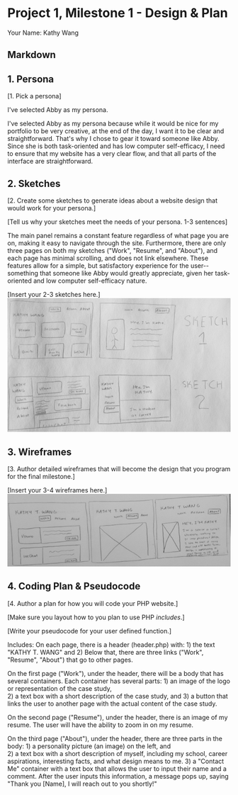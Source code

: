 # Project 1, Milestone 1 - Design & Plan

Your Name: Kathy Wang

## Markdown


## 1. Persona

[1. Pick a persona]

I've selected Abby as my persona.

I've selected Abby as my persona because while it would be nice for my portfolio to be very creative, at the end of the day, I want it to be clear and straightforward. That's why I chose to gear it toward someone like Abby. Since she is both task-oriented and has low computer self-efficacy, I need to ensure that my website has a very clear flow, and that all parts of the interface are straightforward.

## 2. Sketches

[2. Create some sketches to generate ideas about a website design that would work for your persona.]

[Tell us why your sketches meet the needs of your persona. 1-3 sentences]

The main panel remains a constant feature regardless of what page you are on, making it easy to navigate through the site. Furthermore, there are only three pages on both my sketches ("Work", "Resume", and "About"), and each page has minimal scrolling, and does not link elsewhere. These features allow for a simple, but satisfactory experience for the user-- something that someone like Abby would greatly appreciate, given her task-oriented and low computer self-efficacy nature.

[Insert your 2-3 sketches here.]
![](sketches.jpg)

## 3. Wireframes

[3. Author detailed wireframes that will become the design that you program for the final milestone.]

[Insert your 3-4 wireframes here.]
![](wireframe.jpg)

## 4. Coding Plan & Pseudocode

[4. Author a plan for how you will code your PHP website.]

[Make sure you layout how to you plan to use PHP *includes*.]

[Write your pseudocode for your user defined function.]

Includes: On each page, there is
  a header (header.php) with:
    1) the text "KATHY T. WANG" and
    2) Below that, there are three links ("Work", "Resume", "About") that go to other pages.

  On the first page ("Work"), under the header, there will  be a body that has several containers.
      Each container has several parts:
      1) an image of the logo or representation of the case study,  
      2) a text box with a short description of the case study, and
      3) a button that links the user to another page with the actual content of the case study.

  On the second page ("Resume"), under the header, there is an image of my resume. The user will have the ability to zoom in on my resume.

  On the third page ("About"), under the header, there are three parts in the body:
    1) a personality picture (an image) on the left, and  
    2) a text box with a short description of myself, including my school, career aspirations, interesting facts, and what design means to me.
    3) a "Contact Me" container with a text box that allows the user to input their name and a comment. After the user inputs this information, a message pops up, saying "Thank you [Name], I will reach out to you shortly!"

